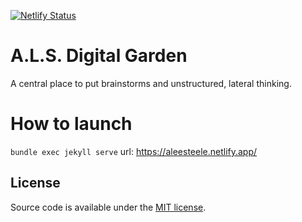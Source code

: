 [![Netlify Status](https://api.netlify.com/api/v1/badges/8cfa8785-8df8-4aad-ad35-8f1c790b8baf/deploy-status)](https://app.netlify.com/sites/digital-garden-jekyll-template/deploys)

# A.L.S. Digital Garden

A central place to put brainstorms and unstructured, lateral thinking.

# How to launch
`bundle exec jekyll serve`
url: https://aleesteele.netlify.app/

## License

Source code is available under the [MIT license](LICENSE.md).
